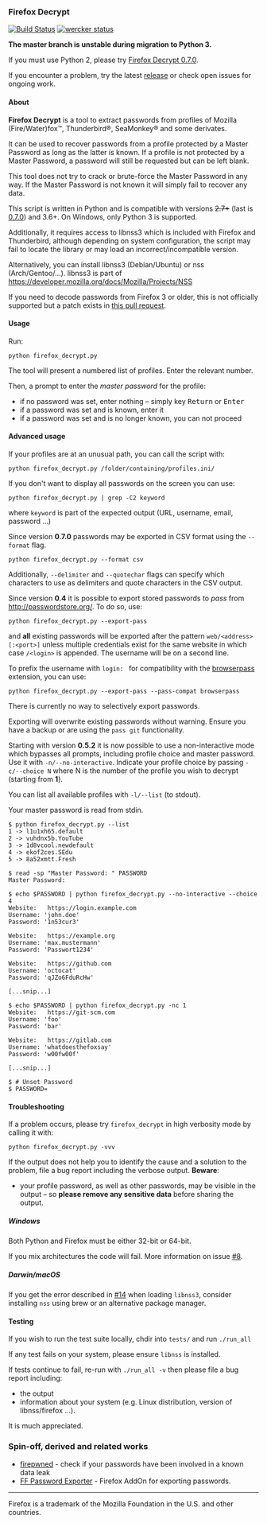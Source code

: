 ### Firefox Decrypt

[![Build Status](https://travis-ci.org/unode/firefox_decrypt.svg?branch=master)](https://travis-ci.org/unode/firefox_decrypt) [![wercker status](https://app.wercker.com/status/d9b714c5d195dd9e7582e8cd6f463982/m/master "wercker status")](https://app.wercker.com/project/byKey/d9b714c5d195dd9e7582e8cd6f463982)

**The master branch is unstable during migration to Python 3.**  

If you must use Python 2, please try [Firefox Decrypt 0.7.0](https://github.com/unode/firefox_decrypt/releases/tag/0.7.0).  

If you encounter a problem, try the latest [release](https://github.com/unode/firefox_decrypt/releases) or check open issues for ongoing work.

#### About

**Firefox Decrypt** is a tool to extract passwords from profiles of Mozilla (Fire/Water)fox™, Thunderbird®, SeaMonkey® and some derivates.

It can be used to recover passwords from a profile protected by a Master Password as long as the latter is known.
If a profile is not protected by a Master Password, a password will still be requested but can be left blank.

This tool does not try to crack or brute-force the Master Password in any way.
If the Master Password is not known it will simply fail to recover any data.

This script is written in Python and is compatible with versions ~~2.7+~~ (last is [0.7.0](https://github.com/unode/firefox_decrypt/releases/tag/0.7.0)) and 3.6+. On Windows, only Python 3 is supported.

Additionally, it requires access to libnss3 which is included with Firefox and
Thunderbird, although depending on system configuration, the script may fail to
locate the library or may load an incorrect/incompatible version.

Alternatively, you can install libnss3 (Debian/Ubuntu) or nss (Arch/Gentoo/…).
libnss3 is part of https://developer.mozilla.org/docs/Mozilla/Projects/NSS

If you need to decode passwords from Firefox 3 or older, this is not officially supported but a patch exists in [this pull request](https://github.com/unode/firefox_decrypt/pull/36).


#### Usage

Run:

```
python firefox_decrypt.py
```

The tool will present a numbered list of profiles. Enter the relevant number. 

Then, a prompt to enter the *master password* for the profile: 

- if no password was set, enter nothing – simply key <kbd>Return</kbd> or <kbd>Enter</kbd>
- if a password was set and is known, enter it
- if a password was set and is no longer known, you can not proceed

#### Advanced usage

If your profiles are at an unusual path, you can call the script with:

```
python firefox_decrypt.py /folder/containing/profiles.ini/
```

If you don't want to display all passwords on the screen you can use:

```
python firefox_decrypt.py | grep -C2 keyword
```
where `keyword` is part of the expected output (URL, username, email, password …)

Since version **0.7.0** passwords may be exported in CSV format using the `--format` flag.

```
python firefox_decrypt.py --format csv
```

Additionally, `--delimiter` and `--quotechar` flags can specify which characters to use as delimiters and quote characters in the CSV output.

Since version **0.4** it is possible to export stored passwords to *pass* from <http://passwordstore.org/>. To do so, use:

```
python firefox_decrypt.py --export-pass
```

and **all** existing passwords will be exported after the pattern `web/<address>[:<port>]` unless multiple credentials exist for the same website in which case `/<login>` is appended. The username will be on a second line.

To prefix the username with `login: ` for compatibility with the [browserpass](https://github.com/dannyvankooten/browserpass) extension, you can use:
```
python firefox_decrypt.py --export-pass --pass-compat browserpass
```

There is currently no way to selectively export passwords.

Exporting will overwrite existing passwords without warning. Ensure you have a backup or are using the `pass git` functionality.

Starting with version **0.5.2** it is now possible to use a non-interactive mode which bypasses all prompts, including profile choice and master password. Use it with `-n/--no-interactive`. Indicate your profile choice by passing `-c/--choice N` where N is the number of the profile you wish to decrypt (starting from **1**).

You can list all available profiles with `-l/--list` (to stdout).

Your master password is read from stdin.

    $ python firefox_decrypt.py --list
    1 -> l1u1xh65.default
    2 -> vuhdnx5b.YouTube
    3 -> 1d8vcool.newdefault
    4 -> ekof2ces.SEdu
    5 -> 8a52xmtt.Fresh

    $ read -sp "Master Password: " PASSWORD
    Master Password:

    $ echo $PASSWORD | python firefox_decrypt.py --no-interactive --choice 4
    Website:   https://login.example.com
    Username: 'john.doe'
    Password: '1n53cur3'

    Website:   https://example.org
    Username: 'max.mustermann'
    Password: 'Passwort1234'

    Website:   https://github.com
    Username: 'octocat'
    Password: 'qJZo6FduRcHw'

    [...snip...]

    $ echo $PASSWORD | python firefox_decrypt.py -nc 1
    Website:   https://git-scm.com
    Username: 'foo'
    Password: 'bar'

    Website:   https://gitlab.com
    Username: 'whatdoesthefoxsay'
    Password: 'w00fw00f'

    [...snip...]

    $ # Unset Password
    $ PASSWORD=

#### Troubleshooting

If a problem occurs, please try `firefox_decrypt` in high verbosity mode by calling it with:

```
python firefox_decrypt.py -vvv
```

If the output does not help you to identify the cause and a solution to the problem, file a bug report including the verbose output. **Beware**:  

- your profile password, as well as other passwords, may be visible in the output – so **please remove any sensitive data** before sharing the output.


##### Windows

Both Python and Firefox must be either 32-bit or 64-bit.  

If you mix architectures the code will fail. More information on issue [#8](https://github.com/unode/firefox_decrypt/issues/8).

##### Darwin/macOS

If you get the error described in [#14](https://github.com/unode/firefox_decrypt/issues/14) when loading `libnss3`, consider installing `nss` using brew or an alternative package manager.

#### Testing

If you wish to run the test suite locally, chdir into `tests/` and run `./run_all`

If any test fails on your system, please ensure `libnss` is installed.

If tests continue to fail, re-run with `./run_all -v` then please file a bug report including: 

- the output
- information about your system (e.g. Linux distribution, version of libnss/firefox …). 

It is much appreciated.

### Spin-off, derived and related works

* [firepwned](https://github.com/christophetd/firepwned#how-it-works) - check if your passwords have been involved in a known data leak
* [FF Password Exporter](https://github.com/kspearrin/ff-password-exporter) - Firefox AddOn for exporting passwords. 

----

Firefox is a trademark of the Mozilla Foundation in the U.S. and other countries.
